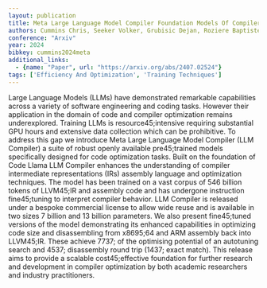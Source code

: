 ```yaml
---
layout: publication
title: Meta Large Language Model Compiler Foundation Models Of Compiler Optimization
authors: Cummins Chris, Seeker Volker, Grubisic Dejan, Roziere Baptiste, Gehring Jonas, Synnaeve Gabriel, Leather Hugh
conference: "Arxiv"
year: 2024
bibkey: cummins2024meta
additional_links:
  - {name: "Paper", url: "https://arxiv.org/abs/2407.02524"}
tags: ['Efficiency And Optimization', 'Training Techniques']
---
```

Large Language Models (LLMs) have demonstrated remarkable capabilities across a variety of software engineering and coding tasks. However their application in the domain of code and compiler optimization remains underexplored. Training LLMs is resource45;intensive requiring substantial GPU hours and extensive data collection which can be prohibitive. To address this gap we introduce Meta Large Language Model Compiler (LLM Compiler) a suite of robust openly available pre45;trained models specifically designed for code optimization tasks. Built on the foundation of Code Llama LLM Compiler enhances the understanding of compiler intermediate representations (IRs) assembly language and optimization techniques. The model has been trained on a vast corpus of 546 billion tokens of LLVM45;IR and assembly code and has undergone instruction fine45;tuning to interpret compiler behavior. LLM Compiler is released under a bespoke commercial license to allow wide reuse and is available in two sizes 7 billion and 13 billion parameters. We also present fine45;tuned versions of the model demonstrating its enhanced capabilities in optimizing code size and disassembling from x8695;64 and ARM assembly back into LLVM45;IR. These achieve 7737; of the optimising potential of an autotuning search and 4537; disassembly round trip (1437; exact match). This release aims to provide a scalable cost45;effective foundation for further research and development in compiler optimization by both academic researchers and industry practitioners.
